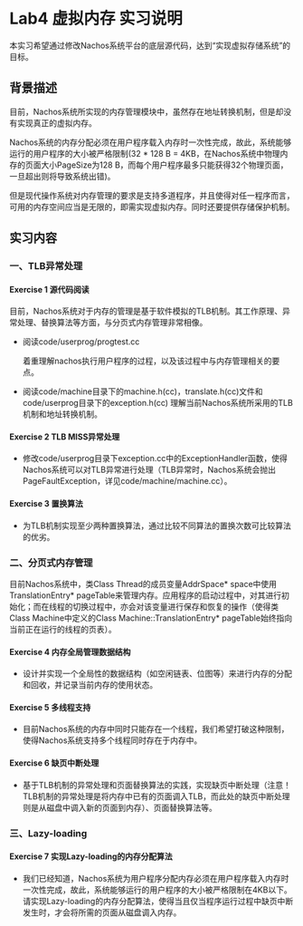 # Lab4 虚拟内存 实习说明

本实习希望通过修改Nachos系统平台的底层源代码，达到“实现虚拟存储系统”的目标。

## 背景描述
目前，Nachos系统所实现的内存管理模块中，虽然存在地址转换机制，但是却没有实现真正的虚拟内存。

Nachos系统的内存分配必须在用户程序载入内存时一次性完成，故此，系统能够运行的用户程序的大小被严格限制(32 * 128 B = 4KB，在Nachos系统中物理内存的页面大小PageSize为128 B，而每个用户程序最多只能获得32个物理页面，一旦超出则将导致系统出错)。

但是现代操作系统对内存管理的要求是支持多道程序，并且使得对任一程序而言，可用的内存空间应当是无限的，即需实现虚拟内存。同时还要提供存储保护机制。
## 实习内容

### 一、TLB异常处理

#### Exercise 1  源代码阅读
目前，Nachos系统对于内存的管理是基于软件模拟的TLB机制。其工作原理、异常处理、替换算法等方面，与分页式内存管理非常相像。

- 阅读code/userprog/progtest.cc

    着重理解nachos执行用户程序的过程，以及该过程中与内存管理相关的要点。
- 阅读code/machine目录下的machine.h(cc)，translate.h(cc)文件和code/userprog目录下的exception.h(cc)
    理解当前Nachos系统所采用的TLB机制和地址转换机制。

#### Exercise 2  TLB MISS异常处理
- 修改code/userprog目录下exception.cc中的ExceptionHandler函数，使得Nachos系统可以对TLB异常进行处理（TLB异常时，Nachos系统会抛出PageFaultException，详见code/machine/machine.cc）。
#### Exercise 3 置换算法
- 为TLB机制实现至少两种置换算法，通过比较不同算法的置换次数可比较算法的优劣。


### 二、分页式内存管理
目前Nachos系统中，类Class Thread的成员变量AddrSpace* space中使用TranslationEntry* pageTable来管理内存。应用程序的启动过程中，对其进行初始化；而在线程的切换过程中，亦会对该变量进行保存和恢复的操作（使得类Class Machine中定义的Class Machine::TranslationEntry* pageTable始终指向当前正在运行的线程的页表）。

#### Exercise 4 内存全局管理数据结构
- 设计并实现一个全局性的数据结构（如空闲链表、位图等）来进行内存的分配和回收，并记录当前内存的使用状态。
#### Exercise 5  多线程支持
- 目前Nachos系统的内存中同时只能存在一个线程，我们希望打破这种限制，使得Nachos系统支持多个线程同时存在于内存中。
#### Exercise 6  缺页中断处理
- 基于TLB机制的异常处理和页面替换算法的实践，实现缺页中断处理（注意！TLB机制的异常处理是将内存中已有的页面调入TLB，而此处的缺页中断处理则是从磁盘中调入新的页面到内存）、页面替换算法等。

### 三、Lazy-loading

#### Exercise 7  实现Lazy-loading的内存分配算法
- 我们已经知道，Nachos系统为用户程序分配内存必须在用户程序载入内存时一次性完成，故此，系统能够运行的用户程序的大小被严格限制在4KB以下。请实现Lazy-loading的内存分配算法，使得当且仅当程序运行过程中缺页中断发生时，才会将所需的页面从磁盘调入内存。